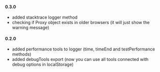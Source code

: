#### 0.3.0
 * added stacktrace logger method
 * checking if Proxy object exists in older browsers (it will just show the warning message)

#### 0.2.0
 * added performance tools to logger (time, timeEnd and testPerformance methods)
 * added debugTools export (now you can use all tools connected with debug options in localStorage)
